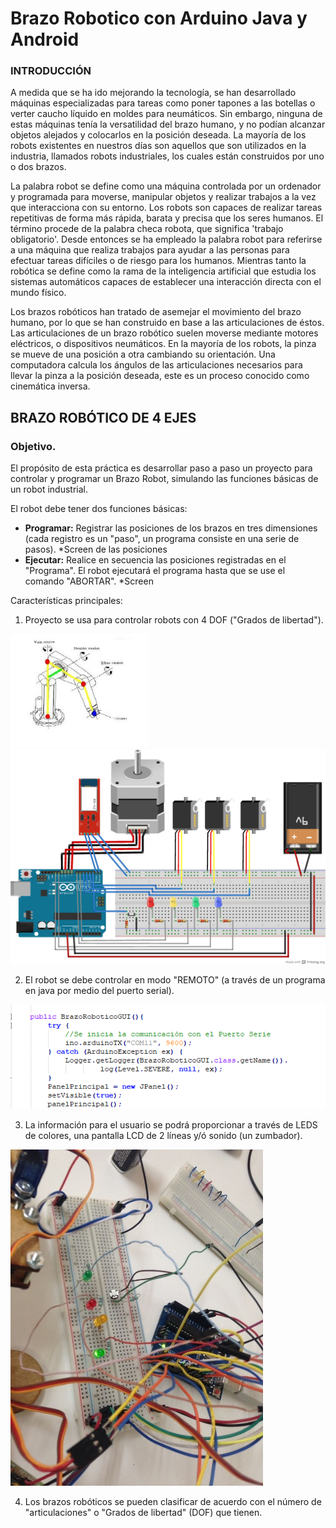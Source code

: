 # Brazo Robotico con Arduino Java y Android

### INTRODUCCIÓN
A medida que se ha ido mejorando la tecnología, se han desarrollado máquinas especializadas para tareas como poner tapones a las botellas o verter caucho líquido en moldes para neumáticos. Sin embargo, ninguna de estas máquinas tenía la versatilidad del brazo humano, y no podían alcanzar objetos alejados y colocarlos en la posición deseada. La mayoría de los robots existentes en nuestros días son aquellos que son utilizados en la industria, llamados robots industriales, los cuales están construidos por uno o dos brazos. 

La palabra robot se define como una máquina controlada por un ordenador y programada para moverse, manipular objetos y realizar trabajos a la vez que interacciona con su entorno. Los robots son capaces de realizar tareas repetitivas de forma más rápida, barata y precisa que los seres humanos. El término procede de la palabra checa robota, que significa 'trabajo obligatorio'. Desde entonces se ha empleado la palabra robot para referirse a una máquina que realiza trabajos para ayudar a las personas para efectuar tareas difíciles o de riesgo para los humanos. Mientras tanto la robótica se define como la rama  de la inteligencia artificial que estudia los sistemas automáticos capaces de establecer una interacción directa con el mundo físico.

Los brazos robóticos han tratado de asemejar el movimiento del brazo humano, por lo que se han construido en base a las articulaciones de éstos. Las articulaciones de un brazo robótico suelen moverse mediante motores eléctricos, o dispositivos neumáticos. En la mayoría de los robots, la pinza se mueve de una posición a otra cambiando su orientación. Una computadora calcula los ángulos de las articulaciones necesarios para llevar la pinza a la posición deseada, este es un proceso conocido como cinemática inversa.
 
## BRAZO ROBÓTICO DE 4 EJES

### Objetivo.
El propósito de esta práctica es desarrollar paso a paso un proyecto para controlar y programar un Brazo Robot, simulando las funciones básicas de un robot industrial.

El robot debe tener dos funciones básicas:
- **Programar:** Registrar las posiciones de los brazos en tres dimensiones (cada registro es un "paso", un programa consiste en una serie de pasos). *Screen de las posiciones
- **Ejecutar:** Realice en secuencia las posiciones registradas en el "Programa". El robot ejecutará el programa hasta que se use el comando "ABORTAR". *Screen

Características principales:
1. Proyecto se usa para controlar robots con 4 DOF ("Grados de libertad").

![Brazo](/images/1brazo.png "brazo")   ![Diagrama](/images/1diagrama.jpg "diagrama")

2. El robot se debe controlar en modo "REMOTO" (a través de un programa en java por medio del puerto serial).

![Codigo](/images/2codigo.png "codigo")

3. La información para el usuario se podrá proporcionar a través de LEDS de colores, una pantalla LCD de 2 líneas y/ó sonido (un zumbador).


![Leds](/images/3leds.jpg "leds")

4. Los brazos robóticos se pueden clasificar de acuerdo con el número de "articulaciones" o "Grados de libertad" (DOF) que tienen.

